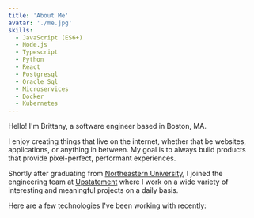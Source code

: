 ```yaml
---
title: 'About Me'
avatar: './me.jpg'
skills:
  - JavaScript (ES6+)
  - Node.js
  - Typescript
  - Python
  - React
  - Postgresql
  - Oracle Sql
  - Microservices
  - Docker
  - Kubernetes
---
```


Hello! I'm Brittany, a software engineer based in Boston, MA.

I enjoy creating things that live on the internet, whether that be websites, applications, or anything in between. My goal is to always build products that provide pixel-perfect, performant experiences.

Shortly after graduating from [Northeastern University](https://www.ccis.northeastern.edu/), I joined the engineering team at [Upstatement](https://www.upstatement.com/) where I work on a wide variety of interesting and meaningful projects on a daily basis.

Here are a few technologies I've been working with recently:
